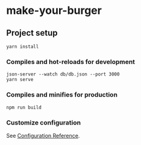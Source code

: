 # make-your-burger

## Project setup
```
yarn install
```

### Compiles and hot-reloads for development
```
json-server --watch db/db.json --port 3000
yarn serve
```

### Compiles and minifies for production
```
npm run build
```

### Customize configuration
See [Configuration Reference](https://cli.vuejs.org/config/).
